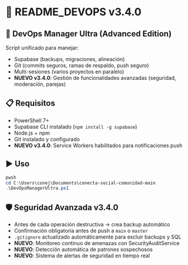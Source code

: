 # 📘 README_DEVOPS v3.4.0

## 🚀 DevOps Manager Ultra (Advanced Edition)
Script unificado para manejar:

- Supabase (backups, migraciones, alineación)
- Git (commits seguros, ramas de respaldo, push seguro)
- Multi-sesiones (varios proyectos en paralelo)
- **NUEVO v3.4.0**: Gestión de funcionalidades avanzadas (seguridad, moderación, parejas)

## 📋 Requisitos
- PowerShell 7+
- Supabase CLI instalado (`npm install -g supabase`)
- Node.js + npm
- Git instalado y configurado
- **NUEVO v3.4.0**: Service Workers habilitados para notificaciones push

## ▶️ Uso
```powershell
pwsh
cd C:\Users\conej\Documents\conecta-social-comunidad-main
.\DevOpsManagerUltra.ps1
```

## 🛡️ Seguridad Avanzada v3.4.0
- Antes de cada operación destructiva → crea backup automático
- Confirmación obligatoria antes de push a `main` o `master`
- `.gitignore` actualizado automáticamente para excluir backups y SQL
- **NUEVO**: Monitoreo continuo de amenazas con SecurityAuditService
- **NUEVO**: Detección automática de patrones sospechosos
- **NUEVO**: Sistema de alertas de seguridad en tiempo real
